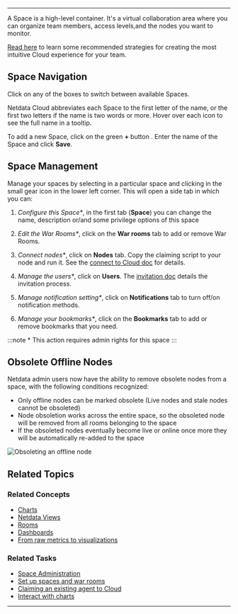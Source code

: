<!--
title: "Spaces"
sidebar_label: "Spaces"
custom_edit_url: "https://github.com/netdata/learn/blob/master/docs/concepts/netdata-cloud/spaces.md"
sidebar_position: 4
learn_status: "Published"
learn_topic_type: "Concepts"
learn_rel_path: "netdata-cloud"
learn_docs_purpose: "Present the purpose of Spaces"
learn_repo_doc: "True"
-->


**********************************************************************

A Space is a high-level container. It's a virtual collaboration area  where you can organize team members, access levels,and the
nodes you want to monitor.

[Read here](https://github.com/netdata/learn/blob/master/docs/tasks/setup/setup-spaces-and-rooms.md#how-to-organize-your-netdata-cloud) to learn some recommended strategies for creating the most intuitive Cloud experience for your team.

## Space Navigation

Click on any of the boxes to switch between available Spaces.

Netdata Cloud abbreviates each Space to the first letter of the name, or the first two letters if the name is two words
or more. Hover over each icon to see the full name in a tooltip.

To add a new Space, click on the green **+** button . Enter the name of the Space and click **Save**.


## Space Management

Manage your spaces by selecting in a particular space and clicking in the small gear icon in the lower left corner. This
will open a side tab in which you can:

1. _Configure this Space*_, in the first tab (**Space**) you can change the name, description or/and some privilege
   options of this space

2. _Edit the War Rooms*_, click on the **War rooms** tab to add or remove War Rooms.

3. _Connect nodes*_, click on **Nodes** tab. Copy the claiming script to your node and run it. See the
   [connect to Cloud doc](/docs/agent/claim) for details.

4. _Manage the users*_, click on **Users**. The [invitation doc](/docs/cloud/manage/invite-your-team)
   details the invitation process.

5. _Manage notification setting*_, click on **Notifications** tab to turn off/on notification methods.

6. _Manage your bookmarks*_, click on the **Bookmarks** tab to add or remove bookmarks that you need.

:::note \* This action requires admin rights for this space
:::

## Obsolete Offline Nodes

Netdata admin users now have the ability to remove obsolete nodes from a space, with the following conditions recognized:

- Only offline nodes can be marked obsolete (Live nodes and stale nodes cannot be obsoleted)
- Node obsoletion works across the entire space, so the obsoleted node will be removed from all rooms belonging to the
  space
- If the obsoleted nodes eventually become live or online once more they will be automatically re-added to the space

![Obsoleting an offline node](https://user-images.githubusercontent.com/24860547/173087202-70abfd2d-f0eb-4959-bd0f-74aeee2a2a5a.gif)

## Related Topics

### **Related Concepts**
- [Charts](https://github.com/netdata/learn/blob/master/docs/concepts/netdata-cloud/spaces.md)
- [Netdata Views](https://github.com/netdata/learn/blob/master/docs/concepts/netdata-cloud/netdata-views.md)
- [Rooms](https://github.com/netdata/learn/blob/master/docs/concepts/netdata-cloud/rooms.md)
- [Dashboards](https://github.com/netdata/learn/blob/master/docs/concepts/visualizations/dashboards.md)
- [From raw metrics to visualizations](https://github.com/netdata/learn/blob/rework-learn/docs/concepts/visualizations/from-raw-metrics-to-visualization.md)

### Related Tasks
- [Space Administration](https://github.com/netdata/learn/blob/master/docs/tasks/setup/space-administration/space-administration.md)
- [Set up spaces and war rooms](https://github.com/netdata/learn/blob/master/docs/tasks/setup/setup-spaces-and-rooms.md)
- [Claiming an existing agent to Cloud](https://github.com/netdata/netdata/blob/master/docs/tasks/setup/claim-existing-agent-to-cloud.md)
- [Interact with charts](https://github.com/netdata/learn/blob/master/docs/tasks/interact-with-the-charts.md)
*******************************************************************************

